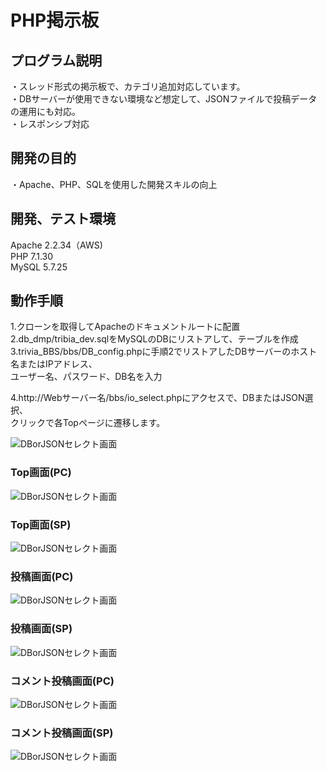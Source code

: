 # PHP掲示板

## プログラム説明
  ・スレッド形式の掲示板で、カテゴリ追加対応しています。  
  ・DBサーバーが使用できない環境など想定して、JSONファイルで投稿データの運用にも対応。  
  ・レスポンシブ対応  

## 開発の目的
  ・Apache、PHP、SQLを使用した開発スキルの向上

## 開発、テスト環境
  Apache  2.2.34（AWS)  
  PHP     7.1.30  
  MySQL   5.7.25  

## 動作手順
  1.クローンを取得してApacheのドキュメントルートに配置  
  2.db_dmp/tribia_dev.sqlをMySQLのDBにリストアして、テーブルを作成  
  3.trivia_BBS/bbs/DB_config.phpに手順2でリストアしたDBサーバーのホスト名またはIPアドレス、  
    ユーザー名、パスワード、DB名を入力

  4.http://Webサーバー名/bbs/io_select.phpにアクセスで、DBまたはJSON選択、  
  クリックで各Topページに遷移します。

  ![DBorJSONセレクト画面](./readme_image/io_select.jpg)  

### Top画面(PC)  
  ![DBorJSONセレクト画面](./readme_image/bbs_top_pc.JPG)  
### Top画面(SP)  
  ![DBorJSONセレクト画面](./readme_image/bbs_top_sp.JPG)  
### 投稿画面(PC)  
  ![DBorJSONセレクト画面](./readme_image/bbs_input_pc.JPG)  
### 投稿画面(SP)  
  ![DBorJSONセレクト画面](./readme_image/bbs_input_sp.JPG)  
### コメント投稿画面(PC)  
  ![DBorJSONセレクト画面](./readme_image/bbs_comment_pc.JPG)  
### コメント投稿画面(SP)  
  ![DBorJSONセレクト画面](./readme_image/bbs_comment_sp.JPG)  